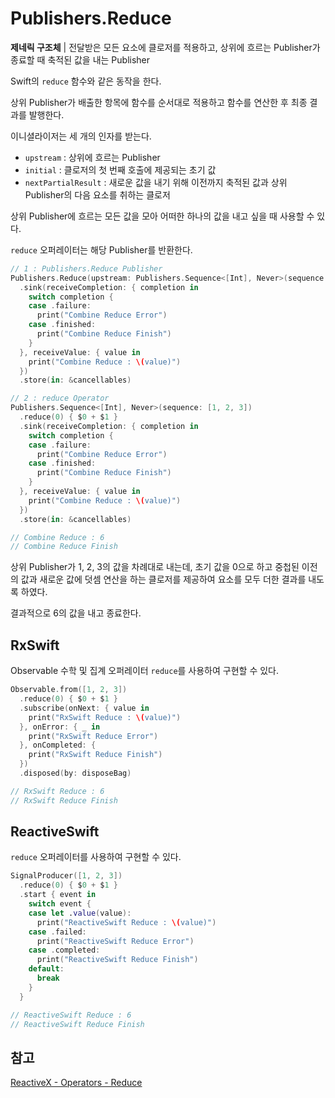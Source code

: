 # Publishers.Reduce

**제네릭 구조체** | 전달받은 모든 요소에 클로저를 적용하고, 상위에 흐르는 Publisher가 종료할 때 축적된 값을 내는 Publisher

Swift의 `reduce` 함수와 같은 동작을 한다.

상위 Publisher가 배출한 항목에 함수를 순서대로 적용하고 함수를 연산한 후 최종 결과를 발행한다.

이니셜라이저는 세 개의 인자를 받는다.

- `upstream` : 상위에 흐르는 Publisher
- `initial` : 클로저의 첫 번째 호출에 제공되는 초기 값
- `nextPartialResult` : 새로운 값을 내기 위해 이전까지 축적된 값과 상위 Publisher의 다음 요소를 취하는 클로저

상위 Publisher에 흐르는 모든 값을 모아 어떠한 하나의 값을 내고 싶을 때 사용할 수 있다.

`reduce` 오퍼레이터는 해당 Publisher를 반환한다.

```swift
// 1 : Publishers.Reduce Publisher
Publishers.Reduce(upstream: Publishers.Sequence<[Int], Never>(sequence: [1, 2, 3]), initial: 0) { $0 + $1 }
  .sink(receiveCompletion: { completion in
    switch completion {
    case .failure:
      print("Combine Reduce Error")
    case .finished:
      print("Combine Reduce Finish")
    }
  }, receiveValue: { value in
    print("Combine Reduce : \(value)")
  })
  .store(in: &cancellables)

// 2 : reduce Operator
Publishers.Sequence<[Int], Never>(sequence: [1, 2, 3])
  .reduce(0) { $0 + $1 }
  .sink(receiveCompletion: { completion in
    switch completion {
    case .failure:
      print("Combine Reduce Error")
    case .finished:
      print("Combine Reduce Finish")
    }
  }, receiveValue: { value in
    print("Combine Reduce : \(value)")
  })
  .store(in: &cancellables)

// Combine Reduce : 6
// Combine Reduce Finish
```

상위 Publisher가 1, 2, 3의 값을 차례대로 내는데, 초기 값을 0으로 하고 중첩된 이전의 값과 새로운 값에 덧셈 연산을 하는 클로저를 제공하여 요소를 모두 더한 결과를 내도록 하였다.

결과적으로 6의 값을 내고 종료한다.

## RxSwift

Observable 수학 및 집계 오퍼레이터 `reduce`를 사용하여 구현할 수 있다.

```swift
Observable.from([1, 2, 3])
  .reduce(0) { $0 + $1 }
  .subscribe(onNext: { value in
    print("RxSwift Reduce : \(value)")
  }, onError: { _ in
    print("RxSwift Reduce Error")
  }, onCompleted: {
    print("RxSwift Reduce Finish")
  })
  .disposed(by: disposeBag)

// RxSwift Reduce : 6
// RxSwift Reduce Finish
```

## ReactiveSwift

`reduce` 오퍼레이터를 사용하여 구현할 수 있다.

```swift
SignalProducer([1, 2, 3])
  .reduce(0) { $0 + $1 }
  .start { event in
    switch event {
    case let .value(value):
      print("ReactiveSwift Reduce : \(value)")
    case .failed:
      print("ReactiveSwift Reduce Error")
    case .completed:
      print("ReactiveSwift Reduce Finish")
    default:
      break
    }
  }

// ReactiveSwift Reduce : 6
// ReactiveSwift Reduce Finish
```

## 참고

[ReactiveX - Operators - Reduce](http://reactivex.io/documentation/operators/reduce.html)
